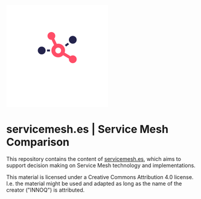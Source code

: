 ![Service Mesh Comparison](img/mstile-150x150.png)

# servicemesh.es | Service Mesh Comparison

This repository contains the content of [servicemesh.es](http://servicemesh.es), which aims to support decision making on Service Mesh technology and implementations.

This material is licensed under a Creative Commons Attribution 4.0 license. I.e. the material might be used and adapted as long as the name of the creator ("INNOQ") is attributed. 


